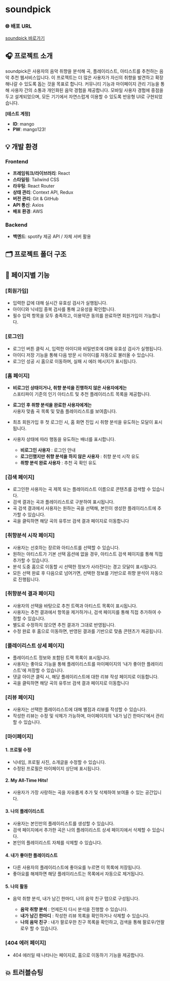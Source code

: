 # soundpick

### 🌐 배포 URL

[soundpick 바로가기](https://soundpick.kro.kr/)


## 🎧 프로젝트 소개

soundpick은 사용자의 음악 취향을 분석해 곡, 플레이리스트, 아티스트를 추천하는 음악 추천 웹서비스입니다.
이 프로젝트는 더 많은 사용자가 자신의 취향을 발견하고 확장해나갈 수 있도록 돕는 것을 목표로 합니다.
커뮤니티 기능과 마이페이지 관리 기능을 통해 사용자 간의 소통과 개인화된 음악 경험을 제공합니다.
모바일 사용자 경험에 중점을 두고 설계되었으며, 모든 기기에서 자연스럽게 이용할 수 있도록 반응형 UI로 구현되었습니다.

**[테스트 계정]**

  - **ID**: mango
  - **PW**: mango123!


## 💡 개발 환경

### Frontend

- **프레임워크/라이브러리**: React
- **스타일링**: Tailwind CSS
- **라우팅**: React Router
- **상태 관리**: Context API, Redux 
- **버전 관리**: Git & GitHub
- **API 통신**: Axios
- **배포 환경**: AWS 

### Backend

- **백엔드**: spotify 제공 API / 자체 서버 활용


## 🗂️ 프로젝트 폴더 구조

## 🌟 페이지별 기능
  
### [회원가입]

 - 입력한 값에 대해 실시간 유효성 검사가 실행됩니다.
 - 아이디와 닉네임 중복 검사를 통해 고유성을 확인합니다.
 - 필수 입력 항목을 모두 충족하고, 이용약관 동의를 완료하면 회원가입이 가능합니다.



### [로그인]

 - 로그인 버튼 클릭 시, 입력한 아이디와 비밀번호에 대해 유효성 검사가 실행됩니다.
 - 아이디 저장 기능을 통해 다음 방문 시 아이디를 자동으로 불러올 수 있습니다.
 - 로그인 성공 시 홈으로 이동하며, 실패 시 에러 메시지가 표시됩니다.
   

### [홈 페이지]

 - **비로그인 상태이거나, 취향 분석을 진행하지 않은 사용자에게는**  
   스포티파이 기준의 인기 아티스트 및 추천 플레이리스트 목록을 제공합니다.
    
 - **로그인 후 취향 분석을 완료한 사용자에게는**  
   사용자 맞춤 곡 목록 및 맞춤 플레이리스트를 보여줍니다.

 - 최초 회원가입 후 첫 로그인 시, 홈 화면 진입 시 취향 분석을 유도하는 모달이 표시됩니다.  
   
 - 사용자 상태에 따라 행동을 유도하는 배너를 표시합니다.  
    - **비로그인 사용자** : 로그인 안내  
    - **로그인했지만 취향 분석을 하지 않은 사용자** : 취향 분석 시작 유도  
    - **취향 분석 완료 사용자** : 추천 곡 확인 유도
 
      
### [검색 페이지]
 
 - 로그인한 사용자는 곡 제목 또는 플레이리스트 이름으로 콘텐츠를 검색할 수 있습니다.
 - 검색 결과는 곡과 플레이리스트로 구분하여 표시됩니다.
 - 곡 검색 결과에서 사용자는 원하는 곡을 선택해, 본인이 생성한 플레이리스트에 추가할 수 있습니다.
 - 곡을 클릭하면 해당 곡의 유투브 검색 결과 페이지로 이동합니다
   
    
### [취향분석 시작 페이지]

 - 사용자는 선호하는 장르와 아티스트를 선택할 수 있습니다.
 - 원하는 아티스트가 기본 선택 옵션에 없을 경우, 아티스트 검색 페이지를 통해 직접 추가할 수 있습니다.
 - 분석 도중 홈으로 이동할 시 선택한 정보가 사라진다는 경고 모달이 표시됩니다.
 - 모든 선택 완료 후 다음으로 넘어가면, 선택한 정보를 기반으로 취향 분석이 자동으로 진행됩니다.
   

### [취향분석 결과 페이지]

 - 사용자의 선택을 바탕으로 추천 트랙과 아티스트 목록이 표시됩니다.
 - 사용자는 추천 결과에서 항목을 제거하거나, 검색 페이지를 통해 직접 추가하여 수정할 수 있습니다.
 - 별도로 수정하지 않으면 추천 결과가 그대로 반영됩니다.
 - 수정 완료 후 홈으로 이동하면, 반영된 결과를 기반으로 맞춤 콘텐츠가 제공됩니다.


### [플레이리스트 상세 페이지]

 - 플레이리스트 정보와 포함된 트랙 목록이 표시됩니다.
 - 사용자는 좋아요 기능을 통해 플레이리스트를 마이페이지의 ‘내가 좋아한 플레이리스트’에 저장할 수 있습니다.
 - 댓글 아이콘 클릭 시, 해당 플레이리스트에 대한 리뷰 작성 페이지로 이동합니다.
 - 곡을 클릭하면 해당 곡의 유투브 검색 결과 페이지로 이동합니다
   

### [리뷰 페이지]

 - 사용자는 선택한 플레이리스트에 대해 별점과 리뷰를 작성할 수 있습니다.
 - 작성한 리뷰는 수정 및 삭제가 가능하며, 마이페이지의 ‘내가 남긴 한마디’에서 관리할 수 있습니다.
   

### [마이페이지]

  #### 1. 프로필 수정
   - 닉네임, 프로필 사진, 소개글을 수정할 수 있습니다.
   - 수정된 프로필은 마이페이지 상단에 표시됩니다.

  #### 2. My All-Time Hits!
   - 사용자가 가장 사랑하는 곡을 자유롭게 추가 및 삭제하여 보여줄 수 있는 공간입니다.
     

  #### 3. 나의 플레이리스트
   - 사용자는 본인만의 플레이리스트를 생성할 수 있습니다.
   - 검색 페이지에서 추가한 곡은 나의 플레이리스트 상세 페이지에서 삭제할 수 있습니다.
   - 본인의 플레이리스트 자체를 삭제할 수 있습니다.

  #### 4. 내가 좋아한 플레이리스트
   - 다른 사용자의 플레이리스트에 좋아요를 누르면 이 목록에 저장됩니다.
   - 좋아요를 해제하면 해당 플레이리스트는 목록에서 자동으로 제거됩니다.
     

  #### 5. 나의 활동
   - 음악 취향 분석, 내가 남긴 한마디, 나의 음악 친구 탭으로 구성됩니다.
     
      - **음악 취향 분석** : 언제든지 다시 분석을 진행할 수 있습니다.
      - **내가 남긴 한마디** : 작성한 리뷰 목록을 확인하거나 삭제할 수 있습니다.
      - **나의 음악 친구** : 내가 팔로우한 친구 목록을 확인하고, 검색을 통해 팔로우/언팔로우 할 수 있습니다.
        

### [404 에러 페이지]
   - 404 에러일 때 나타나는 페이지로, 홈으로 이동하기 기능을 제공합니다.



## 💥 트러블슈팅





     



   




   





